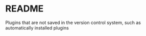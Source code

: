 # README

Plugins that are not saved in the version control system, such as automatically installed plugins 
